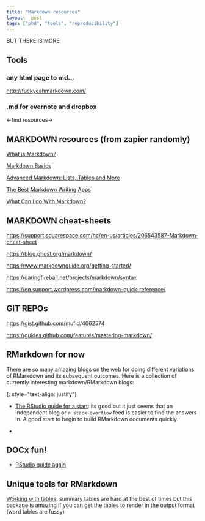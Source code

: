 ```yaml
---
title: "Markdown resources"
layout:  post
tags: ["phd", "tools", "reproducibility"]
---
```

BUT THERE IS MORE

## Tools

### any html page to md...

http://fuckyeahmarkdown.com/

### .md for evernote and dropbox

<-find resources->

## MARKDOWN resources (from zapier randomly)

[What is Markdown?](https://zapier.com/blog/beginner-ultimate-guide-markdown/#history)

[Markdown Basics](https://zapier.com/blog/beginner-ultimate-guide-markdown/#basics)

[Advanced Markdown: Lists, Tables and More](https://zapier.com/blog/beginner-ultimate-guide-markdown/#advanced)

[The Best Markdown Writing Apps](https://zapier.com/blog/beginner-ultimate-guide-markdown/#apps)

[What Can I do With Markdown?](https://zapier.com/blog/beginner-ultimate-guide-markdown/#tools)

## MARKDOWN cheat-sheets

https://support.squarespace.com/hc/en-us/articles/206543587-Markdown-cheat-sheet

https://blog.ghost.org/markdown/

https://www.markdownguide.org/getting-started/

https://daringfireball.net/projects/markdown/syntax

https://en.support.wordpress.com/markdown-quick-reference/

## GIT REPOs

https://gist.github.com/mufid/4062574

https://guides.github.com/features/mastering-markdown/

## RMarkdown for now

There are so many amazing blogs on the web for doing different variations of RMarkdown and its subsequent outcomes. Here is a collection of currently interesting markdown/RMarkdown blogs:

{: style="text-align: justify"}

- [The RStudio guide for a start](https://rmarkdown.rstudio.com/articles_docx.html/): its good but it just seems that an independent blog or `a stack-overflow` feed is easier to find the answers in. A good start to begin to build RMarkdown documents quickly.

- 

## DOCx fun!

- [RStudio guide again](https://rmarkdown.rstudio.com/articles_docx.html)


## Unique tools for RMarkdown

[Working with tables](https://cran.r-project.org/web/packages/summarytools/vignettes/Recommendations-rmarkdown.html): summary tables are hard at the best of times but this package is amazing if you can get the tables to render in the output format (word tables are fussy)

